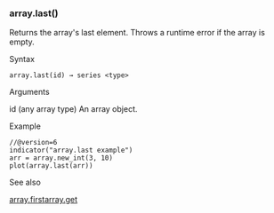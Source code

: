 ### array.last()

Returns the array's last element. Throws a runtime error if the array is empty.

Syntax

```
array.last(id) → series <type>
```

Arguments

id (any array type) An array object.

Example

```
//@version=6  
indicator("array.last example")  
arr = array.new_int(3, 10)  
plot(array.last(arr))
```

See also

[array.first](#fun_array.first)[array.get](#fun_array.get)
